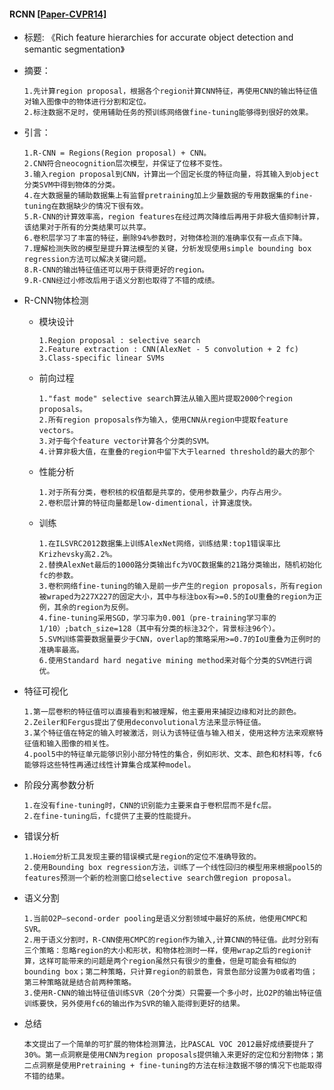 #### RCNN [[Paper-CVPR14]](http://www.cv-foundation.org/openaccess/content_cvpr_2014/papers/Girshick_Rich_Feature_Hierarchies_2014_CVPR_paper.pdf)
- 标题: 《Rich feature hierarchies for accurate object detection and semantic segmentation》
- 摘要：

      1.先计算region proposal，根据各个region计算CNN特征，再使用CNN的输出特征值对输入图像中的物体进行分割和定位。
      2.标注数据不足时，使用辅助任务的预训练网络做fine-tuning能够得到很好的效果。
- 引言：

      1.R-CNN = Regions(Region proposal) + CNN。
      2.CNN符合neocognition层次模型，并保证了位移不变性。
      3.输入region proposal到CNN，计算出一个固定长度的特征向量，将其输入到object分类SVM中得到物体的分类。
      4.在大数据量的辅助数据集上有监督pretraining加上少量数据的专用数据集的fine-tuning在数据缺少的情况下很有效。
      5.R-CNN的计算效率高，region features在经过两次降维后再用于非极大值抑制计算，该结果对于所有的分类结果可以共享。
      6.卷积层学习了丰富的特征，删除94%参数时，对物体检测的准确率仅有一点点下降。
      7.理解检测失败的模型是提升算法模型的关键，分析发现使用simple bounding box regression方法可以解决关键问题。
      8.R-CNN的输出特征值还可以用于获得更好的region。
      9.R-CNN经过小修改后用于语义分割也取得了不错的成绩。

- R-CNN物体检测
  - 模块设计
  
        1.Region proposal : selective search
        2.Feature extraction : CNN(AlexNet - 5 convolution + 2 fc)
        3.Class-specific linear SVMs

  - 前向过程
  
        1."fast mode" selective search算法从输入图片提取2000个region proposals。
        2.所有region proposals作为输入，使用CNN从region中提取feature vectors。
        3.对于每个feature vector计算各个分类的SVM。
        4.计算非极大值，在重叠的region中留下大于learned threshold的最大的那个

  - 性能分析
  
        1.对于所有分类，卷积核的权值都是共享的，使用参数量少，内存占用少。
        2.卷积层计算的特征向量都是low-dimentional，计算速度快。

  - 训练
  
        1.在ILSVRC2012数据集上训练AlexNet网络，训练结果:top1错误率比Krizhevsky高2.2%。
        2.替换AlexNet最后的1000路分类输出fc为VOC数据集的21路分类输出，随机初始化fc的参数。
        3.卷积网络fine-tuning的输入是前一步产生的region proposals，所有region被wraped为227X227的固定大小，其中与标注box有>=0.5的IoU重叠的region为正例，其余的region为反例。
        4.fine-tuning采用SGD，学习率为0.001（pre-training学习率的1/10）;batch_size=128（其中有分类的标注32个，背景标注96个）。
        5.SVM训练需要数据量要少于CNN，overlap的策略采用>=0.7的IoU重叠为正例时的准确率最高。
        6.使用Standard hard negative mining method来对每个分类的SVM进行调优。

- 特征可视化

      1.第一层卷积的特征值可以直接看到和被理解，他主要用来捕捉边缘和对比的颜色。
      2.Zeiler和Fergus提出了使用deconvolutional方法来显示特征值。
      3.某个特征值在特定的输入时被激活，则认为该特征值与输入相关，使用这种方法来观察特征值和输入图像的相关性。
      4.pool5中的特征单元能够识别小部分特性的集合，例如形状、文本、颜色和材料等，fc6能够将这些特性再通过线性计算集合成某种model。

- 阶段分离参数分析

      1.在没有fine-tuning时，CNN的识别能力主要来自于卷积层而不是fc层。
      2.在fine-tuning后，fc提供了主要的性能提升。

- 错误分析

      1.Hoiem分析工具发现主要的错误模式是region的定位不准确导致的。
      2.使用Bounding box regression方法，训练了一个线性回归的模型用来根据pool5的features预测一个新的检测窗口给selective search做region proposal。

- 语义分割

      1.当前O2P—second-order pooling是语义分割领域中最好的系统，他使用CMPC和SVR。
      2.用于语义分割时，R-CNN使用CMPC的region作为输入,计算CNN的特征值。此时分别有三个策略：忽略region的大小和形状，和物体检测时一样，使用wrap之后的region计算，这样可能带来的问题是两个region虽然只有很少的重叠，但是可能会有相似的bounding box；第二种策略，只计算region的前景色，背景色部分设置为0或者均值；第三种策略就是结合前两种策略。
      3.使用R-CNN的输出特征值训练SVR（20个分类）只需要一个多小时，比O2P的输出特征值训练要快，另外使用fc6的输出作为SVR的输入能得到更好的结果。

- 总结

      本文提出了一个简单的可扩展的物体检测算法，比PASCAL VOC 2012最好成绩要提升了30%。第一点洞察是使用CNN为region proposals提供输入来更好的定位和分割物体；第二点洞察是使用Pretraining + fine-tuning的方法在标注数据不够的情况下也能取得不错的结果。
